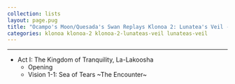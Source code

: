 ```yaml
---
collection: lists
layout: page.pug
title: "Ocampo's Moon/Quesada's Swan Replays Klonoa 2: Lunatea's Veil - Masterlist"
categories: klonoa klonoa-2 klonoa-2-lunateas-veil lunateas-veil
---
```


---
<ul class="section-wrapper">
	<li><span class="section-no">Act I: The Kingdom of Tranquility, La-Lakoosha</span>
		<ul class="masterlink-wrapper">
			<li>Opening</li>
			<li>Vision 1-1: Sea of Tears ~The Encounter~</li>
			<!--<li>Vision 1-Interlude: Baguji the Wise and the Dream Traveler</li>
			<li>Vision 1-2: La-Lakoosha ~Sacred Grounds~</li>
			<li>Vision 1-Boss: Claire Moa Temple ~Folgaran the Armor Beast~</li>-->
		</ul>
	</li>
	<!--<li><span class="section-no">Npg II: Gur Xvatqbz bs Wbl, Wbvynag</span>
		<ul class="masterlink-wrapper">
			<li>Vision 2-Pre: Onthwv, Ntnva</li>
			<li>Vision 2-Intro: Wbvynag Cynmn ~Jrypbzr gb Wbvynag~</li>
			<li>Vision 2-1: Wbvynag Sha Cnex ~N Qngr Jvgu Gng~</li>
			<li>Vision 2-2: Jungle Slider ~Raging Rapids~</li>
			<li>Vision 2-Boss: Wbvynag Cynmn ~Yrcgvb gur Sybjre Pybja~</li>
		</ul>
	</li>-->
	<!--<li><span class="section-no">Npg III: Gur Xvatqbz bs Qvfpbeq, Ibyx</span>
		<ul class="masterlink-wrapper">
			<li>Vision 3-Pre: Gb Ibyx naq Jne</li>
			<li>Vision 3-Intro: Ibyx Unyy ~Gjb Ernpgbef~</li>
			<li>Vision 3-1: Ibyx Pvgl ~Guebhtu gur Pebffsver~</li>
			<li>Vision 3-2: Ibyxna Haqretebhaq ~Objryf bs gur Pvgl~</li>
			<li>Vision 3-Boss: Ibyx Unyy ~Zbovyr Gnax Ovfxnefu~</li>
			<li>Vision 3-3: ~~Ibyx Pvgl~~ Ibyxna Vasreab ~Vzzvarag Qnatre~</li>
		</ul>
	</li>-->
	<!--<li><span class="section-no">Npg IV: Gur Xvatqbz bs Vaqrpvfvba, Zven-Zven</span>
		<ul class="masterlink-wrapper">
			<li>Vision 4-Pre: Irvyrq Shgher</li>
			<li>Vision 4-1: Vfuenf Nex ~Ba gb Zven-Zven~</li>
			<li>Vision 4-2: Zbhagnvaf bs Zven-Zven ~Nycvar Jbaqreynaq~</li>
			<li>Vision 4-3: Znmr bs Zrzbevrf ~Gur Ynolevagu bs Vyyhfvbaf~</li>
			<li>Vision 4-Boss: Vaqrpvfvba Cnff ~Cbybagr gur Ungpuyvat~</li>
		</ul>
	</li>-->
	<!--<li><span class="section-no">Npg V</span>
		<ul class="masterlink-wrapper">
		</ul>
	</li>-->
	<!--<li><span class="section-no">Npg VI: Gur Xvatqbz bs Fbeebj</span>
		<ul class="masterlink-wrapper">
		</ul>
	</li>-->
</ul>